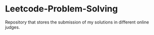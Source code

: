 # Leetcode-Problem-Solving
Repository that stores the submission of my solutions in different online judges.
